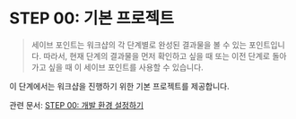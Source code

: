 # STEP 00: 기본 프로젝트

> 세이브 포인트는 워크샵의 각 단계별로 완성된 결과물을 볼 수 있는 포인트입니다. 따라서, 현재 단계의 결과물을 먼저 확인하고 싶을 때 또는 이전 단계로 돌아가고 싶을 때 이 세이브 포인트를 사용할 수 있습니다.

이 단계에서는 워크샵을 진행하기 위한 기본 프로젝트를 제공합니다.

관련 문서: [STEP 00: 개발 환경 설정하기](../../docs/step-00.md)
